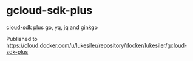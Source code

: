 # gcloud-sdk-plus
[cloud-sdk](https://github.com/GoogleCloudPlatform/cloud-sdk-docker) plus [go](https://golang.org/), [yq](https://mikefarah.github.io/yq/), [jq](https://stedolan.github.io/jq/) and [ginkgo](https://onsi.github.io/ginkgo/)

Published to https://cloud.docker.com/u/lukesiler/repository/docker/lukesiler/gcloud-sdk-plus
